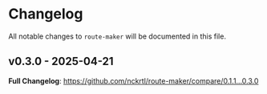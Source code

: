 # Changelog

All notable changes to `route-maker` will be documented in this file.

## v0.3.0 - 2025-04-21

**Full Changelog**: https://github.com/nckrtl/route-maker/compare/0.1.1...0.3.0
